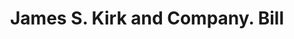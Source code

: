 ---
doi: 10.7916/D8SF4776
date_other: '1870'
date_other_textual: 1870-1879
form: printed ephemera
genre:
- Invoices
name:
- James S. Kirk and Company
object_in_context_url: https://biggert.cul.columbia.edu/items/view/ave_biggert_00207
subject_hierarchical_geographic:
- Chicago, Illinois, United States
subject_name:
- James S. Kirk and Company
title: James S. Kirk and Company. Bill
sort_title: James S. Kirk and Company. Bill
call_number: ave_biggert_00207
coordinates:
- 41.83694444444445,-87.68472222222222
pid: ave_biggert_00207
identifiers: ave_biggert_00207
thumbnail: https://derivativo-2.library.columbia.edu/iiif/2/ldpd:345182/full/!256,256/0/native.jpg
permalink: "/items/ave_biggert_00207/"
layout: iiif-image-page
---